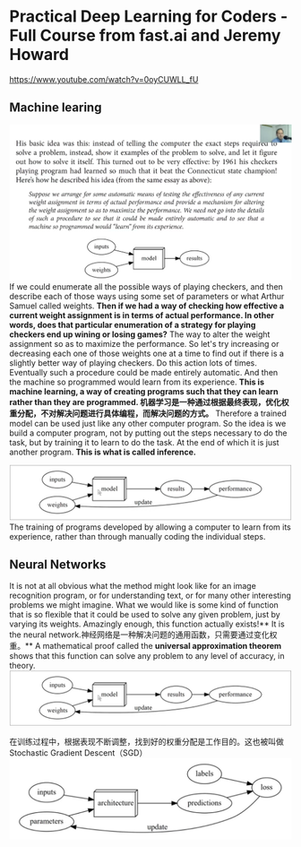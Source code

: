 # Practical Deep Learning for Coders - Full Course from fast.ai and Jeremy Howard


<https://www.youtube.com/watch?v=0oyCUWLL_fU>


## Machine learing
![](Practical%20Deep%20Learning%20for%20Coders_IMG/machine%20learning%20concept%20map.png)
If we could enumerate all the possible ways of playing checkers, and then describe each of those ways using some set of parameters or what Arthur Samuel called weights. **Then if we had a way of checking how effective a current weight assignment  is in terms of actual performance. In other words, does that particular enumeration of a strategy for playing checkers end up wining or losing games?** The way to alter the weight assignment so as to maximize the performance. So let's try increasing or decreasing each one of those weights one at a time to find out if there is a slightly better way of playing checkers. Do this action lots of times. Eventually such a procedure could be made entirely automatic. And then the machine so programmed would learn from its experience. **This is machine learning, a way of creating programs such that they can learn rather than they are programmed. 机器学习是一种通过根据最终表现，优化权重分配，不对解决问题进行具体编程，而解决问题的方式。**  Therefore a trained model can be used just like any other computer program. So the idea is we build a computer program, not by putting out the steps necessary to do the task, but by training it to learn to do the task. At the end of which it is just another program. **This is what is called inference.**

![](Practical%20Deep%20Learning%20for%20Coders_IMG/image2.png)
The training of programs developed by allowing a computer to learn from its experience, rather than through manually coding the individual steps.

## Neural Networks

It is not at all obvious what the method might look like for an image recognition program, or for understanding text, or for many other interesting problems we might imagine.
What we would like is some kind of function that is so flexible that it could be used to solve any given problem, just by varying its weights. Amazingly enough, this function actually exists!** It is the neural network.神经网络是一种解决问题的通用函数，只需要通过变化权重。**
A mathematical proof called the **universal approximation theorem** shows that this function can solve any problem to any level of accuracy, in theory.
![](Practical%20Deep%20Learning%20for%20Coders_IMG/image2.png)

在训练过程中，根据表现不断调整，找到好的权重分配是工作目的。这也被叫做Stochastic Gradient Descent（SGD）
![](Practical%20Deep%20Learning%20for%20Coders_IMG/image3.png)